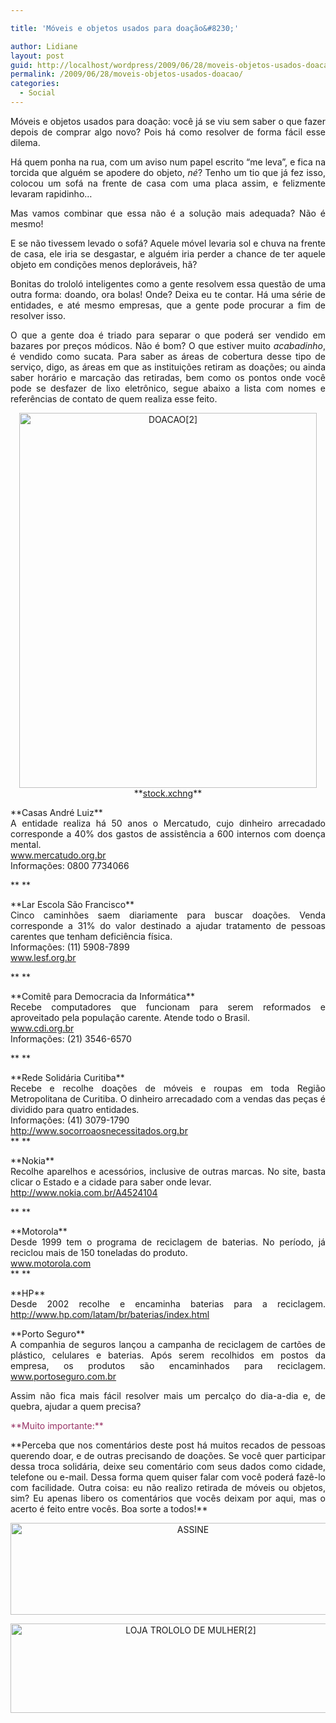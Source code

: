 ```yaml
---

title: 'Móveis e objetos usados para doação&#8230;'

author: Lidiane
layout: post
guid: http://localhost/wordpress/2009/06/28/moveis-objetos-usados-doacao/
permalink: /2009/06/28/moveis-objetos-usados-doacao/
categories:
  - Social
---
```

<p style="text-align: justify;">
  Móveis e objetos usados para doação: você já se viu sem saber o que fazer depois de comprar algo novo? Pois há como resolver de forma fácil esse dilema.
</p>

<p style="text-align: justify;">
  Há quem ponha na rua, com um aviso num papel escrito “me leva”, e fica na torcida que alguém se apodere do objeto, <em>né</em>? Tenho um tio que já fez isso, colocou um sofá na frente de casa com uma placa assim, e felizmente levaram rapidinho…
</p>

<p style="text-align: justify;">
  Mas vamos combinar que essa não é a solução mais adequada? Não é mesmo!
</p>

<p style="text-align: justify;">
  E se não tivessem levado o sofá? Aquele móvel levaria sol e chuva na frente de casa, ele iria se desgastar, e alguém iria perder a chance de ter aquele objeto em condições menos deploráveis, hã?
</p>

<p style="text-align: justify;">
  Bonitas do trololó inteligentes como a gente resolvem essa questão de uma outra forma: doando, ora bolas! Onde? Deixa eu te contar. Há uma série de entidades, e até mesmo empresas, que a gente pode procurar a fim de resolver isso.
</p>

<p style="text-align: justify;">
  O que a gente doa é triado para separar o que poderá ser vendido em bazares por preços módicos. Não é bom? O que estiver muito <em>acabadinho</em>, é vendido como sucata. Para saber as áreas de cobertura desse tipo de serviço, digo, as áreas em que as instituições retiram as doações; ou ainda saber horário e marcação das retiradas, bem como os pontos onde você pode se desfazer de lixo eletrônico, segue abaixo a lista com nomes e referências de contato de quem realiza esse feito.
</p>

<p align="center">
  <a href="http://www.trololodemulher.com.br/blog/wp-content/uploads/2014/06/DOACAO2.jpg"><img class="alignnone size-full wp-image-10078" src="http://www.trololodemulher.com.br/blog/wp-content/uploads/2014/06/DOACAO2.jpg" alt="DOACAO[2]" width="476" height="600" /></a><br /> **<a href="http://www.sxc.hu/" target="_blank">stock.xchng</a>**
</p>

<p style="text-align: justify;">
  **Casas André Luiz**<br /> A entidade realiza há 50 anos o Mercatudo, cujo dinheiro arrecadado corresponde a 40% dos gastos de assistência a 600 internos com doença mental.<br /> <a href="http://www.mercatudo.org.br">www.mercatudo.org.br</a><br /> Informações: 0800 7734066
</p>

<p style="text-align: justify;">
  ** **
</p>

<p style="text-align: justify;">
  **Lar Escola São Francisco**<br /> Cinco caminhões saem diariamente para buscar doações. Venda corresponde a 31% do valor destinado a ajudar tratamento de pessoas carentes que tenham deficiência física.<br /> Informações: (11) 5908-7899<br /> <a href="http://www.lesf.org.br">www.lesf.org.br</a>
</p>

<p style="text-align: justify;">
  ** **
</p>

<p style="text-align: justify;">
  **Comitê para Democracia da Informática**<br /> Recebe computadores que funcionam para serem reformados e aproveitado pela população carente. Atende todo o Brasil.<br /> <a href="http://www.cdi.org.br">www.cdi.org.br</a><br /> Informações: (21) 3546-6570
</p>

** **

<p style="text-align: justify;">
  **Rede Solidária Curitiba**<br /> Recebe e recolhe doações de móveis e roupas em toda Região Metropolitana de Curitiba. O dinheiro arrecadado com a vendas das peças é dividido para quatro entidades.<br /> Informações: (41) 3079-1790<br /> <a href="http://www.socorroaosnecessitados.org.br">http://www.socorroaosnecessitados.org.br</a><br /> ** **
</p>

<p style="text-align: justify;">
  **Nokia**<br /> Recolhe aparelhos e acessórios, inclusive de outras marcas. No site, basta clicar o Estado e a cidade para saber onde levar.<br /> <a href="http://www.nokia.com.br/A4524104">http://www.nokia.com.br/A4524104</a>
</p>

<p style="text-align: justify;">
  ** **
</p>

<p style="text-align: justify;">
  **Motorola**<br /> Desde 1999 tem o programa de reciclagem de baterias. No período, já reciclou mais de 150 toneladas do produto.<br /> <a href="http://www.motorola.com">www.motorola.com</a><br /> ** **
</p>

<p style="text-align: justify;">
  **HP**<br /> Desde 2002 recolhe e encaminha baterias para a reciclagem. <a href="http://www.hp.com/latam/br/baterias/index.html">http://www.hp.com/latam/br/baterias/index.html</a>
</p>

<p style="text-align: justify;">
  **Porto Seguro**<br /> A companhia de seguros lançou a campanha de reciclagem de cartões de plástico, celulares e baterias. Após serem recolhidos em postos da empresa, os produtos são encaminhados para reciclagem. <a href="http://www.portoseguro.com.br">www.portoseguro.com.br</a>
</p>

<p style="text-align: justify;">
  Assim não fica mais fácil resolver mais um percalço do dia-a-dia e, de quebra, ajudar a quem precisa?
</p>

<p style="text-align: justify;">
  <span style="color: #993366;">**Muito importante:**</span>
</p>

<p style="text-align: justify;">
  **Perceba que nos comentários deste post há muitos recados de pessoas querendo doar, e de outras precisando de doações. Se você quer participar dessa troca solidária, deixe seu comentário com seus dados como cidade, telefone ou e-mail. Dessa forma quem quiser falar com você poderá fazê-lo com facilidade. Outra coisa: eu não realizo retirada de móveis ou objetos, sim? Eu apenas libero os comentários que vocês deixam por aqui, mas o acerto é feito entre vocês. Boa sorte a todos!**
</p>

<p align="center">
  <a href="http://feedburner.google.com/fb/a/mailverify?uri=blogbichafemea&loc=pt_BR" target="_blank"><img class="alignnone size-full wp-image-14011" src="http://www.trololodemulher.com.br/blog/wp-content/uploads/2017/08/ASSINE.jpg" alt="ASSINE" width="568" height="147" /></a>
</p>

<p align="center">
  <a href="http://loja.trololodemulher.com.br/" target="_blank"><img class="alignnone wp-image-14333 size-full" src="http://www.trololodemulher.com.br/blog/wp-content/uploads/2017/10/LOJA-TROLOLO-DE-MULHER2.png" alt="LOJA TROLOLO DE MULHER[2]" width="561" height="143" /></a>
</p>